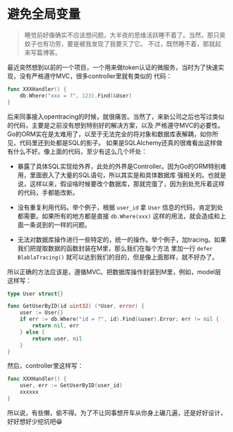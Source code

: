 # 避免全局变量

> 睡觉前好像确实不应该想问题，大半夜的思维活跃睡不着了。当然，那只臭蚊子也有功劳，要是被我发现了我要灭了它。
> 不过，既然睡不着，那就起来写篇博客。

最近突然想到以前的一个项目，一个用来做token认证的微服务，当时为了快速实现，没有严格遵守MVC，很多controller里就有类似的
代码：

```go
func XXXHandler() {
    db.Where("xxx = ?", 123).Find(&User)
}
```

后来同事接入opentracing的时候，就很痛苦。当然了，来新公司之后也写过类似的代码，主要是之前没有想到特别好的解决方案，以及
严格遵守MVC的必要性。Go的ORM实在是太难用了，以至于无法完全的将对象和数据库表解耦，如你所见，代码里还到处都是SQL的影子。
如果是SQLAlchemy还真的很难看出这样做有什么不好。像上面的代码，至少有这么几个坏处：

- 暴露了具体SQL实现给外界，此处的外界是Controller。因为Go的ORM特别难用，里面嵌入了大量的SQL语句，所以其实是和具体数据库
强相关的。也就是说，这样以来，假设啥时候要改个数据库，那就完蛋了，因为到处充斥着这样的代码，手都能改断。

- 没有重复利用代码。举个例子，根据 `user_id` 拿 `User` 信息的代码，肯定到处都需要。如果所有的地方都是直接 `db.Where(xxx)`
这样的用法，就会造成和上面一条说到的一样的问题。

- 无法对数据库操作进行一些特定的，统一的操作。举个例子，加tracing。如果我们把提取数据的函数封装在M里，那么我们在每个方法
里加一行 `defer BlablaTracing()` 就可以达到我们的目的，但是像上面那样，就不好办了。

所以正确的方法应该是，遵循MVC。把数据库操作封装到M里，例如，model层这样写：

```go
type User struct{}

func GetUserByID(id uint32) (*User, error) {
	user := User{}
	if err := db.Where("id = ?", id).Find(&user).Error; err != nil {
		return nil, err
	} else {
		return user, nil
	}
}
```

然后，controller里这样写：

```go
func XXXHandler() {
    user, err := GetUserByID(user_id)
    xxxxxx
}
```

所以说，有些懒，偷不得。为了不让同事想开车从你身上碾几遍，还是好好设计，好好想好少挖坑吧😁
